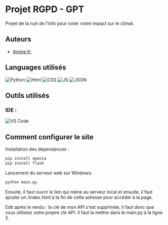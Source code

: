# Projet RGPD - GPT
Projet de la nuit de l'info pour noter notre impact sur le climat.

## Auteurs
- [Amine K;](https://github.com/AMK0602)

  
## Languages utilisés
![Python](https://img.shields.io/badge/Python-FFD43B?style=for-the-badge&logo=python&logoColor=blue)
![Html](https://img.shields.io/badge/HTML5-E34F26?style=for-the-badge&logo=html5&logoColor=white)
![CSS](https://img.shields.io/badge/CSS3-1572B6?style=for-the-badge&logo=css3&logoColor=white)
![JS](https://img.shields.io/badge/JavaScript-323330?style=for-the-badge&logo=javascript&logoColor=F7DF1E)
![JSON](https://img.shields.io/badge/json-5E5C5C?style=for-the-badge&logo=json&logoColor=white)


## Outils utilisés
### IDE :
![VS Code](https://img.shields.io/badge/VSCode-0078D4?style=for-the-badge&logo=visual%20studio%20code&logoColor=white)


## Comment configurer le site
Installation des dépendances :
```sh
pip install openia
pip install flask
```
Lancement du serveur web sur Windows: 
```sh
python main.py
```
Ensuite, il faut ouvrir le lien qui mène au serveur local et ensuite, il faut ajouter un /index.html à la fin de cette adresse pour accéder à la page.

Edit après le rendu : la clé de mon API s'est supprimée, il faut donc que vous utilisiez votre propre clé API. Il faut la mettre dans le main.py à la ligne 5.
